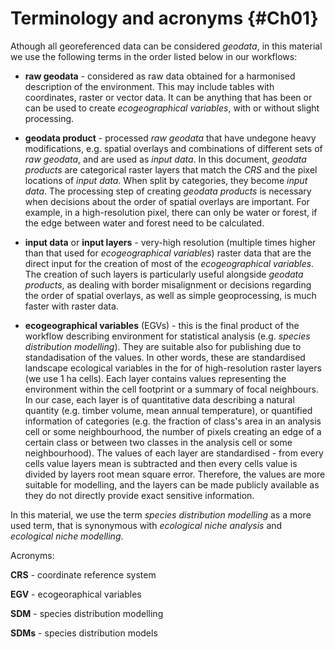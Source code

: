 # Terminology and acronyms {#Ch01}

Athough all georeferenced data can be considered *geodata*, in this material we 
use the following terms in the order listed below in our workflows:

- **raw geodata** - considered as raw data obtained for a harmonised description 
of the environment. This may include tables with coordinates, raster or vector data. 
It can be anything that has been or can be used to create *ecogeographical variables*, 
with or without slight processing.

- **geodata product** - processed *raw geodata* that have undegone heavy modifications, e.g. 
spatial overlays and combinations of different sets of *raw geodata*, and are used 
as *input data*. In this document, *geodata products* are categorical 
raster layers that match the *CRS* and the pixel locations of *input data*. When 
split by categories, they become *input data*. The processing step of creating *geodata products* 
is necessary when decisions about the order of spatial overlays are important. For example, 
in a high-resolution pixel, there can only be water or forest, if the edge between water and 
forest need to be calculated.

- **input data** or **input layers** - very-high resolution (multiple times higher than that 
used for *ecogeographical variables*) raster data that are the direct input for the creation 
of most of the *ecogeographical variables*. The creation of such layers is particularly useful 
alongside *geodata products*, as dealing with border misalignment or decisions regarding the 
order of spatial overlays, as well as simple geoprocessing, is much faster with raster 
data.

- **ecogeographical variables** (EGVs) - this is the final product of the workflow 
describing environment for statistical analysis (e.g. *species distribution modelling*). 
They are suitable also for publishing due to standadisation of the values. In other 
words, these are standardised landscape ecological variables in the for of 
high-resolution raster layers (we use 1 ha cells). Each layer contains values 
representing the environment within the cell footprint or a summary of focal 
neighbours. In our case, each layer is of quantitative data describing a natural 
quantity (e.g. timber volume, mean annual temperature), or quantified information of 
categories (e.g. the fraction of class's area in an analysis cell or some neighbourhood, 
the number of pixels creating an edge of a certain class or between two classes in the 
analysis cell or some neighbourhood). The values of each layer are standardised - from 
every cells value layers mean is subtracted and then every cells value is divided 
by layers root mean square error. Therefore, the values are more suitable for 
modelling, and the layers can be made publicly available as they do not directly 
provide exact sensitive information.

In this material, we use the term *species distribution modelling* as a more used term, that 
is synonymous with *ecological niche analysis* and *ecological niche modelling*.

Acronyms:

**CRS** - coordinate reference system

**EGV** - ecogeoraphical variables

**SDM** - species distribution modelling

**SDMs** - species distribution models
